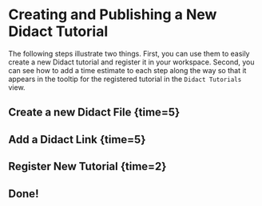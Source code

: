 # Creating and Publishing a New Didact Tutorial

The following steps illustrate two things. First, you can use them to easily create a new Didact tutorial and register it in your workspace. Second, you can see how to add a time estimate to each step along the way so that it appears in the tooltip for the registered tutorial in the `Didact Tutorials` view.

## Create a new Didact File {time=5}

## Add a Didact Link {time=5}

## Register New Tutorial {time=2}

## Done! 
